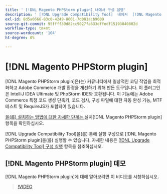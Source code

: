 ```yaml
---
title: ' [!DNL Magento PHPStorm plugin] 내에서 구성 실행'
description: ' [!DNL Upgrade Compatibility Tool]  내에서  [!DNL Magento PHPStorm plugin]을(를) 사용하려면 이 안내서를 따르십시오.'
exl-id: 8d5a0666-83c0-4249-8601-7d081acb9009
source-git-commit: 95ffff39d82cc9027fa633dffedf15193040802d
workflow-type: tm+mt
source-wordcount: '104'
ht-degree: 0%

---
```


# [!DNL Magento PHPStorm plugin]

[!DNL Magento PHPStorm plugin]은(는) 커뮤니티에서 일상적인 코딩 작업을 최적화하고 Adobe Commerce 개발 환경을 개선하기 위해 만든 도구입니다. 이 플러그인은 IntelliJ IDEA Ultimate 및 PhpStorm IDE와 호환됩니다. 이 기능에는 Adobe Commerce 특정 코드 생성 단축키, 코드 검사, 구성 파일에 대한 자동 완성 기능, MTF 테스트 및 RequireJS가 포함되어 있습니다.

[을(를) 설치하는 방법에 대한 자세한 단계는 ](https://developer.adobe.com/commerce/php/best-practices/phpstorm/install/)설치[!DNL Magento PHPStorm plugin] 항목을 확인하십시오.

[!DNL Upgrade Compatibility Tool]을(를) 통해 실행 구성으로 [!DNL Magento PHPStorm plugin]을(를) 실행할 수 있습니다. 자세한 내용은 [[!DNL Upgrade Compatibility Tool] 구성 실행](https://developer.adobe.com/commerce/php/best-practices/phpstorm/run-configuration/) 항목을 참조하십시오.

## [!DNL Magento PHPStorm plugin] 데모

[!DNL Magento PHPStorm plugin]에 대해 알아보려면 이 비디오를 시청하십시오.

>[!VIDEO](https://video.tv.adobe.com/v/340150?quality=12)
